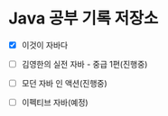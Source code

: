 # Java 공부 기록 저장소
 - [x] 이것이 자바다
 - [ ] 김영한의 실전 자바 - 중급 1편(진행중)
 - [ ] 모던 자바 인 액션(진행중)
 - [ ] 이펙티브 자바(예정)

